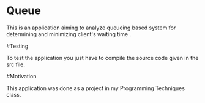 # Queue

This is an application aiming to analyze queueing based system for determining and minimizing client's waiting time .

#Testing  

To test the application you just have to compile the source code given in the src file.

#Motivation 

This application was done as a project in my Programming Techniques class.
